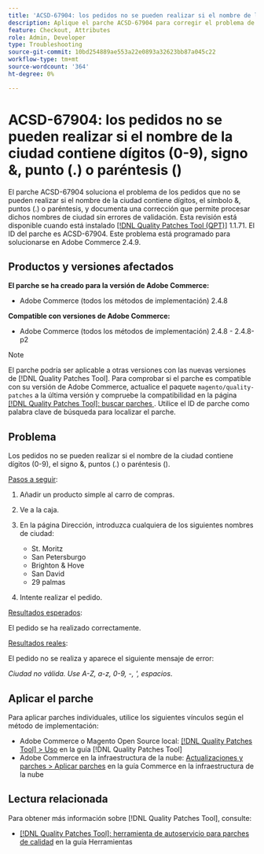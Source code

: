 ```yaml
---
title: 'ACSD-67904: los pedidos no se pueden realizar si el nombre de la ciudad contiene dígitos (0-9), signo &, punto (.) o paréntesis ()'
description: Aplique el parche ACSD-67904 para corregir el problema de Adobe Commerce en el que la desprotección falla cuando los nombres de ciudades contienen dígitos (0-9), signo &, puntos (.) o paréntesis ().
feature: Checkout, Attributes
role: Admin, Developer
type: Troubleshooting
source-git-commit: 10bd254889ae553a22e0893a32623bb87a045c22
workflow-type: tm+mt
source-wordcount: '364'
ht-degree: 0%

---
```



# ACSD-67904: los pedidos no se pueden realizar si el nombre de la ciudad contiene dígitos (0-9), signo &amp;, punto (.) o paréntesis ()

El parche ACSD-67904 soluciona el problema de los pedidos que no se pueden realizar si el nombre de la ciudad contiene dígitos, el símbolo &amp;, puntos (.) o paréntesis, y documenta una corrección que permite procesar dichos nombres de ciudad sin errores de validación. Esta revisión está disponible cuando está instalado [[!DNL Quality Patches Tool (QPT)]](/help/tools/quality-patches-tool/quality-patches-tool-to-self-serve-quality-patches.md) 1.1.71. El ID del parche es ACSD-67904. Este problema está programado para solucionarse en Adobe Commerce 2.4.9.

## Productos y versiones afectados

**El parche se ha creado para la versión de Adobe Commerce:**

* Adobe Commerce (todos los métodos de implementación) 2.4.8

**Compatible con versiones de Adobe Commerce:**

* Adobe Commerce (todos los métodos de implementación) 2.4.8 - 2.4.8-p2

>[!NOTE]
>
>El parche podría ser aplicable a otras versiones con las nuevas versiones de [!DNL Quality Patches Tool]. Para comprobar si el parche es compatible con su versión de Adobe Commerce, actualice el paquete `magento/quality-patches` a la última versión y compruebe la compatibilidad en la página [[!DNL Quality Patches Tool]: buscar parches &#x200B;](https://experienceleague.adobe.com/tools/commerce-quality-patches/index.html). Utilice el ID de parche como palabra clave de búsqueda para localizar el parche.

## Problema

Los pedidos no se pueden realizar si el nombre de la ciudad contiene dígitos (0-9), el signo &amp;, puntos (.) o paréntesis ().

<u>Pasos a seguir</u>:

1. Añadir un producto simple al carro de compras.
1. Ve a la caja.
1. En la página Dirección, introduzca cualquiera de los siguientes nombres de ciudad:

   * St. Moritz
   * San Petersburgo
   * Brighton &amp; Hove
   * San David
   * 29 palmas

1. Intente realizar el pedido.


<u>Resultados esperados</u>:

El pedido se ha realizado correctamente.

<u>Resultados reales</u>:

El pedido no se realiza y aparece el siguiente mensaje de error:

*Ciudad no válida. Use A-Z, a-z, 0-9, -, &#39;, espacios*.


## Aplicar el parche

Para aplicar parches individuales, utilice los siguientes vínculos según el método de implementación:

* Adobe Commerce o Magento Open Source local: [[!DNL Quality Patches Tool] > Uso](/help/tools/quality-patches-tool/usage.md) en la guía [!DNL Quality Patches Tool]
* Adobe Commerce en la infraestructura de la nube: [Actualizaciones y parches > Aplicar parches](https://experienceleague.adobe.com/docs/commerce-cloud-service/user-guide/develop/upgrade/apply-patches.html) en la guía Commerce en la infraestructura de la nube

## Lectura relacionada

Para obtener más información sobre [!DNL Quality Patches Tool], consulte:

* [[!DNL Quality Patches Tool]: herramienta de autoservicio para parches de calidad](/help/tools/quality-patches-tool/quality-patches-tool-to-self-serve-quality-patches.md) en la guía Herramientas

